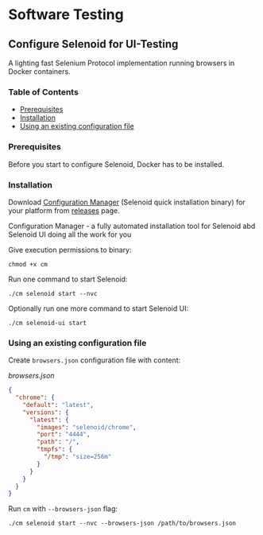 # Software Testing

## Configure Selenoid for UI-Testing

A lighting fast Selenium Protocol implementation running browsers in Docker
containers.

### Table of Contents

- [Prerequisites](#prerequisites)
- [Installation](#installation)
- [Using an existing configuration file](#using-an-existing-configuration-file)

### Prerequisites

Before you start to configure Selenoid, Docker has to be installed.

### Installation

Download [Configuration Manager][aerokube-cm] (Selenoid quick installation
binary) for your platform from [releases][aerokube-git-cm] page.

Configuration Manager - a fully automated installation tool for Selenoid abd
Selenoid UI doing all the work for you

Give execution permissions to binary:
```shell
chmod +x cm
```

Run one command to start Selenoid:
```shell
./cm selenoid start --nvc
```

Optionally run one more command to start Selenoid UI:
```shell
./cm selenoid-ui start
```

### Using an existing configuration file

Create `browsers.json` configuration file with content:

_browsers.json_
```json
{
  "chrome": {
    "default": "latest",
    "versions": {
      "latest": {
        "images": "selenoid/chrome",
        "port": "4444",
        "path": "/",
        "tmpfs": {
          "/tmp": "size=256m"
        }
      }
    }
  }
}
```

Run `cm` with `--browsers-json` flag:
```shell
./cm selenoid start --nvc --browsers-json /path/to/browsers.json
```

[aerokube-cm]: http://aerokube.com/cm/latest/
[aerokube-git-cm]: https://github.com/aerokube/cm/releases/latest/
